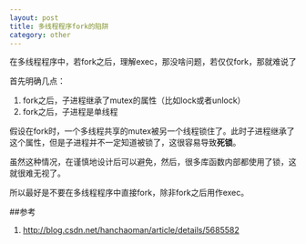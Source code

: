 ```yaml
---
layout: post
title: 多线程程序fork的陷阱
category: other
---
```


在多线程程序中，若fork之后，理解exec，那没啥问题，若仅仅fork，那就难说了

首先明确几点：

1. fork之后，子进程继承了mutex的属性（比如lock或者unlock）
2. fork之后，子进程是单线程

假设在fork时，一个多线程共享的mutex被另一个线程锁住了。此时子进程继承了这个属性，但是子进程并不一定知道被锁了，这很容易导致**死锁**。

虽然这种情况，在谨慎地设计后可以避免，然后，很多库函数内部都使用了锁，这就很难无视了。

所以最好是不要在多线程程序中直接fork，除非fork之后用作exec。

##参考
1. <http://blog.csdn.net/hanchaoman/article/details/5685582>